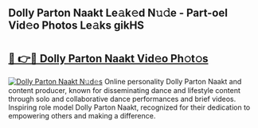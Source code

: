## Dolly Parton Naakt Le𝚊k𝚎d N𝚞𝚍e - Part-oeI Vid𝚎o Photos Le𝚊ks gikHS

# <h2><a href="http://fb450dr.evod.top/?m=Dolly+Parton+Naakt">🔗 👉🔴 Dolly Parton Naakt Vid𝚎o Ph𝚘t𝚘s</a></h2>

[![Dolly Parton Naakt N𝚞d𝚎s](https://i.imgur.com/8V9OHl7.gif)](http://fb450dr.evod.top/?m=Dolly+Parton+Naakt)
Online personality Dolly Parton Naakt and content producer, known for disseminating dance and lifestyle content through solo and collaborative dance performances and brief videos. Inspiring role model Dolly Parton Naakt, recognized for their dedication to empowering others and making a difference. 
